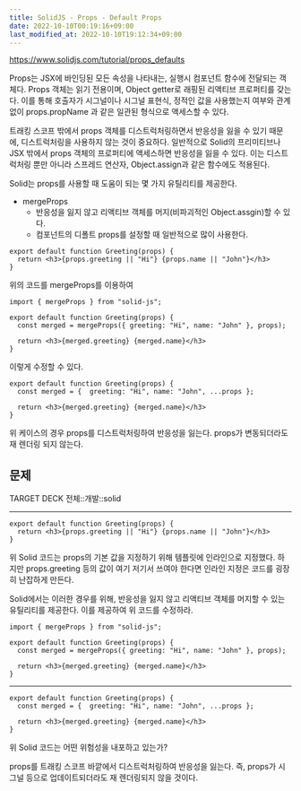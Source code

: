 ```yaml
---
title: SolidJS - Props - Default Props
date: 2022-10-10T00:19:16+09:00
last_modified_at: 2022-10-10T19:12:34+09:00
---
```


https://www.solidjs.com/tutorial/props_defaults

Props는 JSX에 바인딩된 모든 속성을 나타내는, 실행시 컴포넌트 함수에 전달되는 객체다. Props 객체는 읽기 전용이며, Object getter로 래핑된 리액티브 프로퍼티를 갖는다. 이를 통해 호출자가 시그널이나 시그널 표현식, 정적인 값을 사용했는지 여부와 관계없이 props.propName 과 같은 일관된 형식으로 액세스할 수 있다.

트래킹 스코프 밖에서 props 객체를 디스트럭처링하면서 반응성을 잃을 수 있기 때문에, 디스트럭처링을 사용하지 않는 것이 중요하다. 일반적으로 Solid의 프리미티브나 JSX 밖에서 props 객체의 프로퍼티에 액세스하면 반응성을 잃을 수 있다. 이는 디스트럭처링 뿐만 아니라 스프레드 연산자, Object.assign과 같은 함수에도 적용된다.

Solid는 props를 사용할 때 도움이 되는 몇 가지 유틸리티를 제공한다.
- mergeProps
	- 반응성을 잃지 않고 리액티브 객체를 머지(비파괴적인 Object.assgin)할 수 있다.
	- 컴포넌트의 디폴트 props를 설정할 때 일반적으로 많이 사용한다.

```tsx
export default function Greeting(props) {
  return <h3>{props.greeting || "Hi"} {props.name || "John"}</h3>
}
```

위의 코드를 mergeProps를 이용하여

```tsx
import { mergeProps } from "solid-js";

export default function Greeting(props) {
  const merged = mergeProps({ greeting: "Hi", name: "John" }, props);

  return <h3>{merged.greeting} {merged.name}</h3>
}
```

이렇게 수정할 수 있다. 

```tsx
export default function Greeting(props) {
  const merged = {  greeting: "Hi", name: "John", ...props };

  return <h3>{merged.greeting} {merged.name}</h3>
}
```

위 케이스의 경우 props를 디스트럭처링하여 반응성을 잃는다. props가 변동되더라도 재 렌더링 되지 않는다.

## 문제

TARGET DECK
전체::개발::solid

---

<!--ankiQ-->

```tsx
export default function Greeting(props) {
  return <h3>{props.greeting || "Hi"} {props.name || "John"}</h3>
}
```

위 Solid 코드는 props의 기본 값을 지정하기 위해 템플릿에 인라인으로 지정했다. 하지만 props.greeting 등의 값이 여기 저기서 쓰여야 한다면 인라인 지정은 코드를 굉장히 난잡하게 만든다.

Solid에서는 이러한 경우를 위해, 반응성을 잃지 않고 리액티브 객체를 머지할 수 있는 유틸리티를 제공한다. 이를 제공하여 위 코드를 수정하라.

<!--ankiA-->

```tsx
import { mergeProps } from "solid-js";

export default function Greeting(props) {
  const merged = mergeProps({ greeting: "Hi", name: "John" }, props);

  return <h3>{merged.greeting} {merged.name}</h3>
}
```

<!--ankiE-->
<!--ID: 1664967175913-->


---

<!--ankiQ-->

```tsx
export default function Greeting(props) {
  const merged = {  greeting: "Hi", name: "John", ...props };

  return <h3>{merged.greeting} {merged.name}</h3>
}
```

위 Solid 코드는 어떤 위험성을 내포하고 있는가?

<!--ankiA-->

props를 트래킹 스코프 바깥에서 디스트럭처링하여 반응성을 잃는다. 즉, props가 시그널 등으로 업데이트되더라도 재 렌더링되지 않을 것이다.

<!--ankiE-->
<!--ID: 1664967175930-->
